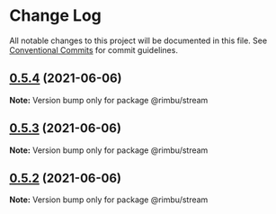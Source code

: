 # Change Log

All notable changes to this project will be documented in this file.
See [Conventional Commits](https://conventionalcommits.org) for commit guidelines.

## [0.5.4](https://github.com/rimbu-org/rimbu/compare/@rimbu/stream@0.5.3...@rimbu/stream@0.5.4) (2021-06-06)

**Note:** Version bump only for package @rimbu/stream





## [0.5.3](https://github.com/rimbu-org/rimbu/compare/@rimbu/stream@0.5.2...@rimbu/stream@0.5.3) (2021-06-06)

**Note:** Version bump only for package @rimbu/stream





## [0.5.2](https://github.com/rimbu-org/rimbu/compare/@rimbu/stream@0.5.1...@rimbu/stream@0.5.2) (2021-06-06)

**Note:** Version bump only for package @rimbu/stream
